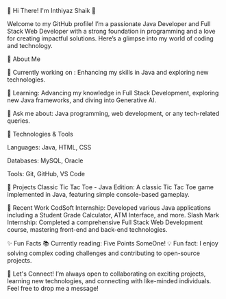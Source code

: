 🌟 Hi There! I'm Inthiyaz Shaik 🌟

Welcome to my GitHub profile! I’m a passionate Java Developer and Full Stack Web Developer with a strong foundation in programming and a love for creating impactful solutions. Here’s a glimpse into my world of coding and technology.

🚀 About Me

🔭 Currently working on : Enhancing my skills in Java and exploring new technologies.

🌱 Learning: Advancing my knowledge in Full Stack Development, exploring new Java frameworks, and diving into Generative AI.

💬 Ask me about: Java programming, web development, or any tech-related queries.


🔧 Technologies & Tools

Languages: Java, HTML, CSS

Databases: MySQL, Oracle

Tools: Git, GitHub, VS Code


🌟 Projects
Classic Tic Tac Toe - Java Edition: A classic Tic Tac Toe game implemented in Java, featuring simple console-based gameplay.


💼 Recent Work
CodSoft Internship: Developed various Java applications including a Student Grade Calculator, ATM Interface, and more.
Slash Mark Internship: Completed a comprehensive Full Stack Web Development course, mastering front-end and back-end technologies.

✨ Fun Facts
📚 Currently reading: Five Points SomeOne!
💡 Fun fact: I enjoy solving complex coding challenges and contributing to open-source projects.

🚀 Let's Connect!
I’m always open to collaborating on exciting projects, learning new technologies, and connecting with like-minded individuals. Feel free to drop me a message!

